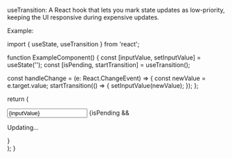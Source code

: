 useTransition: A React hook that lets you mark state updates as low-priority, keeping the UI responsive during expensive updates.

Example:

import { useState, useTransition } from 'react';

function ExampleComponent() {
  const [inputValue, setInputValue] = useState('');
  const [isPending, startTransition] = useTransition();

  const handleChange = (e: React.ChangeEvent<HTMLInputElement>) => {
    const newValue = e.target.value;
    startTransition(() => {
      setInputValue(newValue);
    });
  };

  return (
    <div>
      <input type="text" value={inputValue} onChange={handleChange} />
      {isPending && <p>Updating...</p>}
    </div>
  );
}

